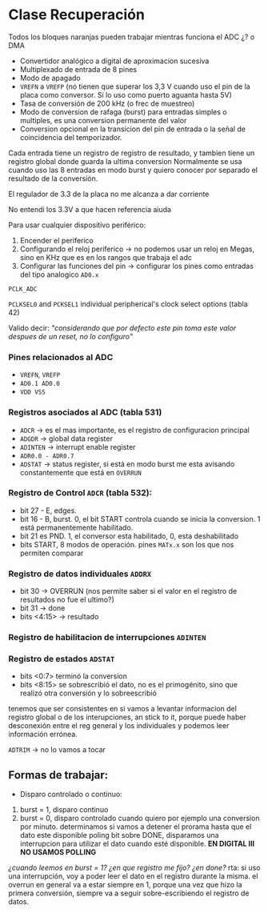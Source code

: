 # Clase Recuperación


Todos los bloques naranjas pueden trabajar mientras funciona el ADC ¿? o DMA 

- Convertidor analógico a digital de aproximacion sucesiva
- Multiplexado de entrada de 8 pines
- Modo de apagado
- `VREFN` a `VREFP` (no tienen que superar los 3,3 V cuando uso el pin de la placa como conversor. Si lo uso como puerto aguanta hasta 5V)
- Tasa de conversión de 200 kHz (o frec de muestreo)
- Modo de conversion de rafaga (burst) para entradas simples o multiples, es una conversion permanente del valor
- Conversion opcional en la transicion del pin de entrada o la señal de coincidencia del temporizador. 

Cada entrada tiene un registro de registro de resultado, y tambien tiene un registro global donde guarda la ultima conversion
Normalmente se usa cuando uso las 8 entradas en modo burst y quiero conocer por separado el resultado de la conversión.

El regulador de 3.3 de la placa no me alcanza a dar corriente

No entendi los 3.3V a que hacen referencia aiuda

Para usar cualquier dispositivo periférico:

1) Encender el periferico
2) Configurando el reloj periferico -> no podemos usar un reloj en Megas, sino en KHz que es en los rangos que trabaja el adc
3) Configurar las funciones del pin -> configurar los pines como entradas del tipo analogico `AD0.x`

`PCLK_ADC`

`PCLKSEL0` and `PCKSEL1` individual peripherical's clock select options (tabla 42)

Valido decir: *"considerando que por defecto este pin toma este valor despues de un reset, no lo configuro"*

### Pines relacionados al ADC

- `VREFN`, `VREFP`
- `AD0.1 AD0.0`
- `VDD VSS`

### Registros asociados al ADC (tabla 531)

- `ADCR` -> es el mas importante, es el registro de configuracion principal 
- `ADGDR` -> global data register
- `ADINTEN` -> interrupt enable register
- `ADR0.0 - ADR0.7`
- `ADSTAT` -> status register, si está en modo burst me esta avisando constantemente que está en `OVERRUN` 

### Registro de Control `ADCR` (tabla 532):
- bit 27 - E, edges. 
- bit 16 - B, burst. 0, el bit START controla cuando se inicia la conversion. 1 está permanentemente habilitado.
- bit 21 es  PND. 1, el conversor esta habilitado, 0, esta deshabilitado
- bits START, 8 modos de operación.
pines `MATx.x` son los que nos permiten comparar 

### Registro de datos individuales `ADDRX`

- bit 30 -> OVERRUN (nos permite saber si el valor en el registro de resultados no fue el ultimo?)
- bit 31 -> done
- bits <4:15> -> resultado

### Registro de habilitacion de interrupciones `ADINTEN`

### Registro de estados `ADSTAT`

- bits <0:7> terminó la conversion
- bits <8:15> se sobrescribió el dato, no es el primogénito, sino que realizó otra conversión y lo sobreescribió

tenemos que ser consistentes en si vamos a levantar informacion del registro global o de los interupciones, an stick to it, porque puede haber desconexión entre el reg general y los individuales y podemos leer información errónea.

`ADTRIM` -> no lo vamos a tocar

## Formas de trabajar:

- Disparo controlado o continuo:
1) burst = 1, disparo continuo
2) burst = 0, disparo controlado cuando quiero por ejemplo una conversion por minuto.
determinamos si vamos a detener el prorama hasta que el dato este disponible poling bit sobre DONE, disparamos una interrupcion para utilizar el dato cuando esté disponible.
 **EN DIGITAL III NO USAMOS POLLING**

*¿cuando leemos en burst = 1? ¿en que registro me fijo?
¿en done?* rta: si uso una interrupción, voy a poder leer el dato en el registro durante la misma. el overrun en general va a estar siempre en 1, porque una vez que hizo la primera conversión, siempre va a seguir sobre-escribiendo el registro de datos.






